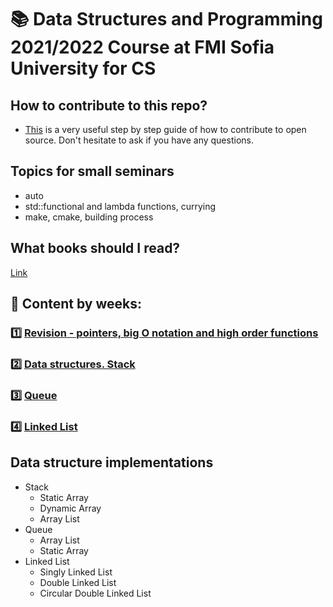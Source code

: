 # :books: Data Structures and Programming 2021/2022 Course at FMI Sofia University for CS

## How to contribute to this repo?
- [This](https://www.dataschool.io/how-to-contribute-on-github/) is a very useful step by step guide of how to contribute to open source. Don't hesitate to ask if you have any questions.

## Topics for small seminars
 - auto
 - std::functional and lambda functions, currying
 - make, cmake, building process

## What books should I read?
[Link](https://github.com/semerdzhiev/Reading-Lists/blob/master/Algorithms.adoc)

## :pushpin: Content by weeks: 
### 1️⃣ [Revision - pointers, big O notation and high order functions](./week1) 
### 2️⃣ [Data structures. Stack](./week2) 
### 3️⃣ [Queue](./week3) 
### 4️⃣ [Linked List](./week4) 

## Data structure implementations
 - Stack
    - Static Array
    - Dynamic Array
    - Array List
 - Queue
    - Array List
    - Static Array
 - Linked List
   - Singly Linked List
   - Double Linked List
   - Circular Double Linked List
